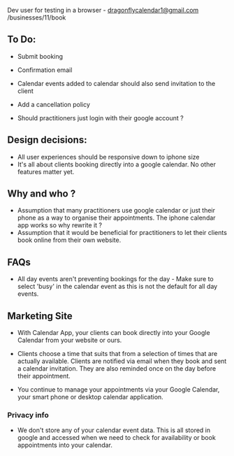 Dev user for testing in a browser - dragonflycalendar1@gmail.com
/businesses/11/book

## To Do:
* Submit booking
* Confirmation email
* Calendar events added to calendar should also send invitation to the client
* Add a cancellation policy

* Should practitioners just login with their google account ?


## Design decisions:

* All user experiences should be responsive down to iphone size
* It's all about clients booking directly into a google calendar. No other features matter yet.


## Why and who ?

* Assumption that many practitioners use google calendar or just their phone as a way to organise their appointments. The iphone calendar app works so why rewrite it ?
* Assumption that it would be beneficial for practitioners to let their clients book online from their own website.



## FAQs

* All day events aren't preventing bookings for the day - Make sure to select 'busy' in the calendar event as this is not the default for all day events.


## Marketing Site

* With Calendar App, your clients can book directly into your Google Calendar from your website or ours.
* Clients choose a time that suits that from a selection of times that are actually available. Clients are notified via email when they book and sent a calendar invitation. They are also reminded once on the day before their appointment.

* You continue to manage your appointments via your Google Calendar, your smart phone or desktop calendar application.

### Privacy info
* We don't store any of your calendar event data. This is all stored in google and accessed when we need to check for availability or book appointments into your calendar.